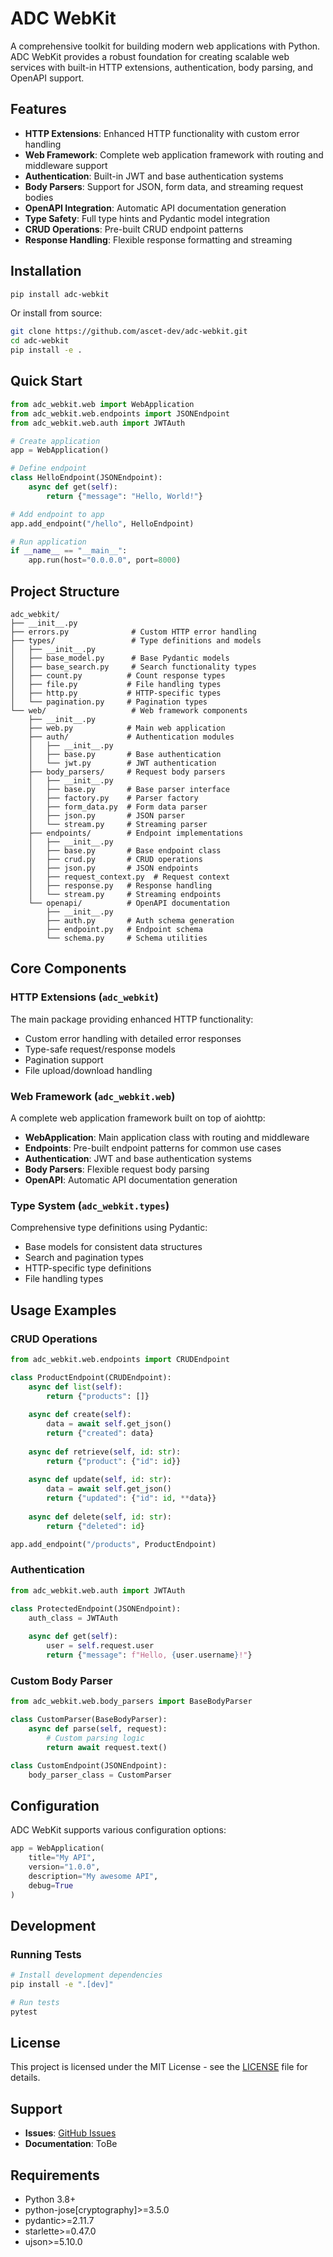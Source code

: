 # ADC WebKit

A comprehensive toolkit for building modern web applications with Python. ADC WebKit provides a robust foundation for creating scalable web services with built-in HTTP extensions, authentication, body parsing, and OpenAPI support.

## Features

- **HTTP Extensions**: Enhanced HTTP functionality with custom error handling
- **Web Framework**: Complete web application framework with routing and middleware support
- **Authentication**: Built-in JWT and base authentication systems
- **Body Parsers**: Support for JSON, form data, and streaming request bodies
- **OpenAPI Integration**: Automatic API documentation generation
- **Type Safety**: Full type hints and Pydantic model integration
- **CRUD Operations**: Pre-built CRUD endpoint patterns
- **Response Handling**: Flexible response formatting and streaming

## Installation

```bash
pip install adc-webkit
```

Or install from source:

```bash
git clone https://github.com/ascet-dev/adc-webkit.git
cd adc-webkit
pip install -e .
```

## Quick Start

```python
from adc_webkit.web import WebApplication
from adc_webkit.web.endpoints import JSONEndpoint
from adc_webkit.web.auth import JWTAuth

# Create application
app = WebApplication()

# Define endpoint
class HelloEndpoint(JSONEndpoint):
    async def get(self):
        return {"message": "Hello, World!"}

# Add endpoint to app
app.add_endpoint("/hello", HelloEndpoint)

# Run application
if __name__ == "__main__":
    app.run(host="0.0.0.0", port=8000)
```

## Project Structure

```
adc_webkit/
├── __init__.py
├── errors.py              # Custom HTTP error handling
├── types/                 # Type definitions and models
│   ├── __init__.py
│   ├── base_model.py      # Base Pydantic models
│   ├── base_search.py     # Search functionality types
│   ├── count.py          # Count response types
│   ├── file.py           # File handling types
│   ├── http.py           # HTTP-specific types
│   └── pagination.py     # Pagination types
└── web/                   # Web framework components
    ├── __init__.py
    ├── web.py            # Main web application
    ├── auth/             # Authentication modules
    │   ├── __init__.py
    │   ├── base.py       # Base authentication
    │   └── jwt.py        # JWT authentication
    ├── body_parsers/     # Request body parsers
    │   ├── __init__.py
    │   ├── base.py       # Base parser interface
    │   ├── factory.py    # Parser factory
    │   ├── form_data.py  # Form data parser
    │   ├── json.py       # JSON parser
    │   └── stream.py     # Streaming parser
    ├── endpoints/        # Endpoint implementations
    │   ├── __init__.py
    │   ├── base.py       # Base endpoint class
    │   ├── crud.py       # CRUD operations
    │   ├── json.py       # JSON endpoints
    │   ├── request_context.py  # Request context
    │   ├── response.py   # Response handling
    │   └── stream.py     # Streaming endpoints
    └── openapi/          # OpenAPI documentation
        ├── __init__.py
        ├── auth.py       # Auth schema generation
        ├── endpoint.py   # Endpoint schema
        └── schema.py     # Schema utilities
```

## Core Components

### HTTP Extensions (`adc_webkit`)

The main package providing enhanced HTTP functionality:

- Custom error handling with detailed error responses
- Type-safe request/response models
- Pagination support
- File upload/download handling

### Web Framework (`adc_webkit.web`)

A complete web application framework built on top of aiohttp:

- **WebApplication**: Main application class with routing and middleware
- **Endpoints**: Pre-built endpoint patterns for common use cases
- **Authentication**: JWT and base authentication systems
- **Body Parsers**: Flexible request body parsing
- **OpenAPI**: Automatic API documentation generation

### Type System (`adc_webkit.types`)

Comprehensive type definitions using Pydantic:

- Base models for consistent data structures
- Search and pagination types
- HTTP-specific type definitions
- File handling types

## Usage Examples

### CRUD Operations

```python
from adc_webkit.web.endpoints import CRUDEndpoint

class ProductEndpoint(CRUDEndpoint):
    async def list(self):
        return {"products": []}
    
    async def create(self):
        data = await self.get_json()
        return {"created": data}
    
    async def retrieve(self, id: str):
        return {"product": {"id": id}}
    
    async def update(self, id: str):
        data = await self.get_json()
        return {"updated": {"id": id, **data}}
    
    async def delete(self, id: str):
        return {"deleted": id}

app.add_endpoint("/products", ProductEndpoint)
```

### Authentication

```python
from adc_webkit.web.auth import JWTAuth

class ProtectedEndpoint(JSONEndpoint):
    auth_class = JWTAuth
    
    async def get(self):
        user = self.request.user
        return {"message": f"Hello, {user.username}!"}
```

### Custom Body Parser

```python
from adc_webkit.web.body_parsers import BaseBodyParser

class CustomParser(BaseBodyParser):
    async def parse(self, request):
        # Custom parsing logic
        return await request.text()

class CustomEndpoint(JSONEndpoint):
    body_parser_class = CustomParser
```

## Configuration

ADC WebKit supports various configuration options:

```python
app = WebApplication(
    title="My API",
    version="1.0.0",
    description="My awesome API",
    debug=True
)
```

## Development

### Running Tests

```bash
# Install development dependencies
pip install -e ".[dev]"

# Run tests
pytest
```

## License

This project is licensed under the MIT License - see the [LICENSE](LICENSE) file for details.

## Support

- **Issues**: [GitHub Issues](https://github.com/ascet-dev/adc-webkit/issues)
- **Documentation**: ToBe

## Requirements

- Python 3.8+
- python-jose[cryptography]>=3.5.0
- pydantic>=2.11.7
- starlette>=0.47.0
- ujson>=5.10.0 